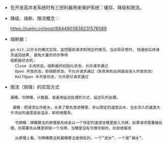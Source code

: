 - 在开发高并发系统时有三把利器用来保护系统：缓存、降级和限流。

- 降级、熔断、限流概念：

  https://juejin.cn/post/6844903838231576589

- 熔断器：

  ```
  go-kit,以开关的模式实现，监控服务请求和响应的情况，当出现异常时, 快速给后续请求返回结果, 避免大量的同步等待
  熔断器状态机:
    Close 关闭状态，熔断器的初始化状态，允许请求通过
    Open 开放状态，即熔断状态，不允许请求通过（失败率到达阀值会进入开放状态）
    HalfOpen 半开放状态，允许部分请求通过
  ```

- 限流（销锋）的实现方式

  ```
  漏桶，令牌桶，计数器，或者用延迟处理的方式，延迟队列处理。
  
   漏桶：把请求比作是水，水来了都先放进桶里，并以限定的速度出水，当水流入的速度大于流出的速度就会溢出，即拒绝服务。
  
    令牌桶：牌桶算法的原理是系统会以一个恒定的速度往桶里放入令牌，如果请求需要被处理，则需要先从桶里获取一个令牌，当桶里没有令牌可取时，则拒绝服务
  
    从原理上看，令牌桶算法和漏桶算法是相反的，一个“进水”，一个是“漏水”。
  
  ```